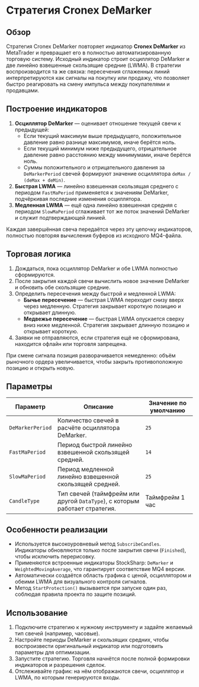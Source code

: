 # Стратегия Cronex DeMarker

## Обзор
Стратегия Cronex DeMarker повторяет индикатор **Cronex DeMarker** из MetaTrader и превращает его в полностью автоматизированную торговую систему. Исходный индикатор строит осциллятор DeMarker и две линейно взвешенные скользящие средние (LWMA). В стратегии воспроизводится та же связка: пересечения сглаженных линий интерпретируются как сигналы на покупку или продажу, что позволяет быстро реагировать на смену импульса между покупателями и продавцами.

## Построение индикаторов
1. **Осциллятор DeMarker** — оценивает отношение текущей свечи к предыдущей:
   - Если текущий максимум выше предыдущего, положительное давление равно разнице максимумов, иначе берётся ноль.
   - Если текущий минимум ниже предыдущего, отрицательное давление равно расстоянию между минимумами, иначе берётся ноль.
   - Суммы положительного и отрицательного давления за `DeMarkerPeriod` свечей формируют значение осциллятора `deMax / (deMax + deMin)`.
2. **Быстрая LWMA** — линейно взвешенная скользящая среднего с периодом `FastMaPeriod` применяется к значениям DeMarker, подчёркивая последние изменения осциллятора.
3. **Медленная LWMA** — ещё одна линейно взвешенная средняя с периодом `SlowMaPeriod` сглаживает тот же поток значений DeMarker и служит подтверждающей линией.

Каждая завершённая свеча передаётся через эту цепочку индикаторов, полностью повторяя вычисления буферов из исходного MQ4-файла.

## Торговая логика
1. Дождаться, пока осциллятор DeMarker и обе LWMA полностью сформируются.
2. После закрытия каждой свечи вычислить новое значение DeMarker и обновить обе скользящие средние.
3. Определить пересечения между быстрой и медленной LWMA:
   - **Бычье пересечение** — быстрая LWMA переходит снизу вверх через медленную. Стратегия закрывает короткую позицию и открывает длинную.
   - **Медвежье пересечение** — быстрая LWMA опускается сверху вниз ниже медленной. Стратегия закрывает длинную позицию и открывает короткую.
4. Заявки не отправляются, если стратегия ещё не сформирована, находится офлайн или торговля запрещена.

При смене сигнала позиция разворачивается немедленно: объём рыночного ордера увеличивается, чтобы закрыть противоположную позицию и открыть новую.

## Параметры
| Параметр | Описание | Значение по умолчанию |
|----------|----------|------------------------|
| `DeMarkerPeriod` | Количество свечей в расчёте осциллятора DeMarker. | `25` |
| `FastMaPeriod` | Период быстрой линейно взвешенной скользящей средней. | `14` |
| `SlowMaPeriod` | Период медленной линейно взвешенной скользящей средней. | `25` |
| `CandleType` | Тип свечей (таймфрейм или другой `DataType`), с которым работает стратегия. | Таймфрейм 1 час |

## Особенности реализации
- Используется высокоуровневый метод `SubscribeCandles`. Индикаторы обновляются только после закрытия свечи (`Finished`), чтобы исключить перерисовку.
- Применяются встроенные индикаторы StockSharp: `DeMarker` и `WeightedMovingAverage`, что гарантирует соответствие MQ4 версии.
- Автоматически создаётся область графика с ценой, осциллятором и обеими LWMA для визуального контроля сигналов.
- Метод `StartProtection()` вызывается при запуске один раз, соблюдая правила проекта по защите позиций.

## Использование
1. Подключите стратегию к нужному инструменту и задайте желаемый тип свечей (например, часовые).
2. Настройте периоды DeMarker и скользящих средних, чтобы воспроизвести оригинальный индикатор или подготовить параметры для оптимизации.
3. Запустите стратегию. Торговля начнётся после полной формировки индикаторов и разрешения сделок.
4. Отслеживайте график: на нём отображаются свечи, осциллятор и LWMA, по которым генерируются входы.
